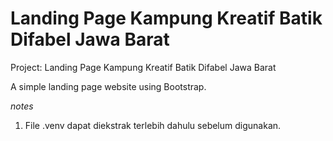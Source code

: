 # Landing Page Kampung Kreatif Batik Difabel Jawa Barat
Project: Landing Page Kampung Kreatif Batik Difabel Jawa Barat

A simple landing page website using Bootstrap.

*notes*
1. File .venv dapat diekstrak terlebih dahulu sebelum digunakan.
